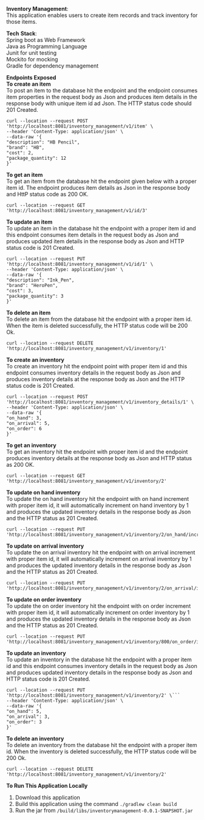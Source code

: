**Inventory Management**:  
This application enables users to create item records and track inventory for those items.

**Tech** **Stack**:   
Spring boot as Web Framework  
Java as Programming Language  
Junit for unit testing  
Mockito for mocking   
Gradle for dependency management  

**Endpoints Exposed**  
**To create an item**   
To post an item to the database hit the endpoint and the endpoint consumes item properties in the request body as Json and produces item details in the response body with unique item id ad Json. The HTTP status code should 201 Created.
```
curl --location --request POST 'http://localhost:8081/inventory_management/v1/item' \
--header 'Content-Type: application/json' \
--data-raw '{
"description": "HB Pencil",
"brand": "HB",
"cost": 2,
"package_quantity": 12
}'
```    
**To get an item**  
To get an item from the database hit the endpoint given below with a proper item id. The endpoint produces item details as Json in the response body and HttP status code as 200 OK.
```
curl --location --request GET 'http://localhost:8081/inventory_management/v1/id/3'
```  
**To update an item**  
To update an item in the database hit the endpoint with a proper item id and this endpoint consumes item details in the request body as Json and produces updated item details in the response body as Json and HTTP status code is 201 Created.  
```
curl --location --request PUT 'http://localhost:8081/inventory_management/v1/id/1' \
--header 'Content-Type: application/json' \
--data-raw '{
"description": "Ink_Pen",
"brand": "HeroPen",
"cost": 3,
"package_quantity": 3
}'
```  
**To delete an item**  
To delete an item from the database hit the endpoint with a proper item id. When the item is deleted successfully, the HTTP status code will be 200 Ok.  
```
curl --location --request DELETE 'http://localhost:8081/inventory_management/v1/inventory/1'
```  
**To create an inventory**  
To create an inventory hit the endpoint point with proper item id and this endpoint consumes inventory details in the request body as Json and produces inventory details at the response body as Json and the HTTP status code is 201 Created.  
```
curl --location --request POST 'http://localhost:8081/inventory_management/v1/inventory_details/1' \
--header 'Content-Type: application/json' \
--data-raw '{
"on_hand": 3,
"on_arrival": 5,
"on_order": 6
}'  
```
**To get an inventory**   
To get an inventory hit the endpoint with proper item id and the endpoint produces inventory details at the response body as Json and HTTP status as 200 OK.  
```
curl --location --request GET 'http://localhost:8081/inventory_management/v1/inventory/2'
```  
**To update on hand inventory**  
To update the on hand inventory hit the endpoint with on hand increment with proper item id, it will automatically increment on hand inventory by 1 and produces the updated inventory details in the response body as Json and the HTTP status as 201 Created.  
```
curl --location --request PUT 'http://localhost:8081/inventory_management/v1/inventory/2/on_hand/increment'
```  
**To update on arrival inventory**   
To update the on arrival inventory hit the endpoint with on arrival increment with proper item id, it will automatically increment on arrival inventory by 1 and produces the updated inventory details in the response body as Json and the HTTP status as 201 Created.  
```
curl --location --request PUT 'http://localhost:8081/inventory_management/v1/inventory/2/on_arrival/increment'
```  
**To update on order inventory**   
To update the on order inventory hit the endpoint with on order increment with proper item id, it will automatically increment on order inventory by 1 and produces the updated inventory details in the response body as Json and the HTTP status as 201 Created.  
```
curl --location --request PUT 'http://localhost:8081/inventory_management/v1/inventory/800/on_order/increment'
```
  
**To update an inventory**   
To update an inventory in the database hit the endpoint with a proper item id and this endpoint consumes inventory details in the request body as Json and produces updated inventory details in the response body as Json and HTTP status code is 201 Created.
```
curl --location --request PUT 'http://localhost:8081/inventory_management/v1/inventory/2' \```
--header 'Content-Type: application/json' \
--data-raw '{
"on_hand": 5,
"on_arrival": 3,
"on_order": 3
}'
```  
**To delete an inventory**  
To delete an inventory from the database hit the endpoint with a proper item id. When the inventory is deleted successfully, the HTTP status code will be 200 Ok.  
```
curl --location --request DELETE 'http://localhost:8081/inventory_management/v1/inventory/2'
```    

**To Run This Application Locally**
1. Download this application   
2. Build this application using the command `./gradlew clean build`    
3. Run the jar from `/build/libs/inventorymanagement-0.0.1-SNAPSHOT.jar`








